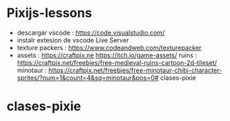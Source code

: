 # Pixijs-lessons


- descargar vscode : https://code.visualstudio.com/
- instalr extesion de vscode Live Server
- texture packers :  https://www.codeandweb.com/texturepacker
- assets : 
        https://craftpix.ne
        https://itch.io/game-assets/
        ruins : https://craftpix.net/freebies/free-medieval-ruins-cartoon-2d-tileset/
        minotaur  : https://craftpix.net/freebies/free-minotaur-chibi-character-sprites/?num=1&count=4&sq=minotaur&pos=0# clases-pixie
# clases-pixie
